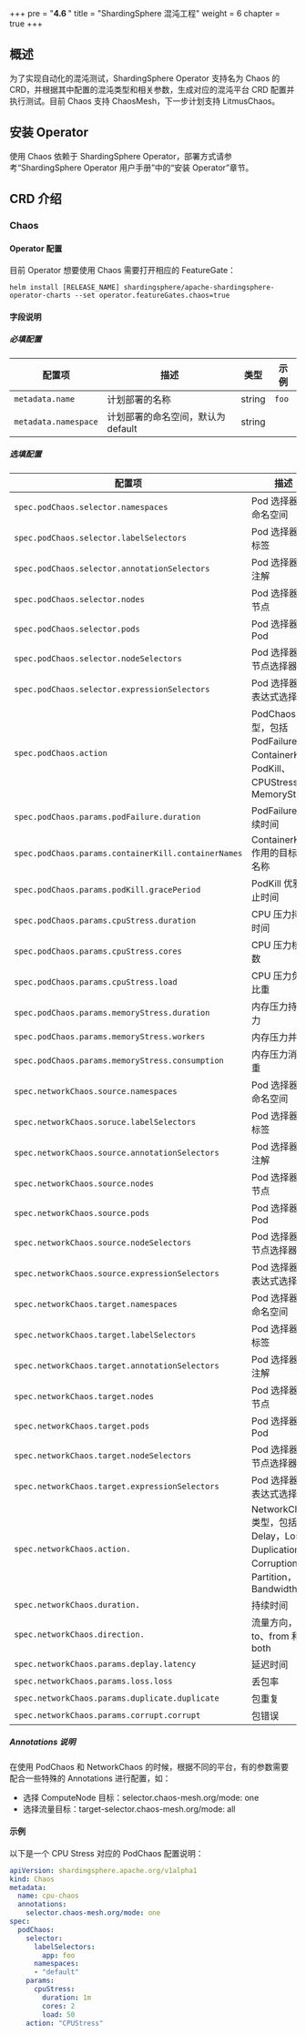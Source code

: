 +++
pre = "<b>4.6 </b>"
title = "ShardingSphere 混沌工程"
weight = 6
chapter = true
+++

## 概述

为了实现自动化的混沌测试，ShardingSphere Operator 支持名为 Chaos 的 CRD，并根据其中配置的混沌类型和相关参数，生成对应的混沌平台 CRD 配置并执行测试。目前 Chaos 支持 ChaosMesh，下一步计划支持 LitmusChaos。

## 安装 Operator

使用 Chaos 依赖于 ShardingSphere Operator，部署方式请参考“ShardingSphere Operator 用户手册”中的“安装 Operator”章节。

## CRD 介绍

### Chaos

#### Operator 配置

目前 Operator 想要使用 Chaos 需要打开相应的 FeatureGate：

```shell
helm install [RELEASE_NAME] shardingsphere/apache-shardingsphere-operator-charts --set operator.featureGates.chaos=true
```

#### 字段说明

##### 必填配置 

配置项 |  描述 | 类型 | 示例 
------------------ | --------------------------|------------------------------------------------------ | ----------------------------------------
`metadata.name` | 计划部署的名称 |  string | `foo` 
`metadata.namespace` | 计划部署的命名空间，默认为 default | string |                                      | `shardingsphere-system`

##### 选填配置

配置项 |  描述 | 类型 | 示例 
------------------ | --------------------------|------------------------------------------------------ | ----------------------------------------
`spec.podChaos.selector.namespaces` | Pod 选择器：命名空间|  []string | 
`spec.podChaos.selector.labelSelectors` | Pod 选择器：标签|  map[string]string | 
`spec.podChaos.selector.annotationSelectors` | Pod 选择器：注解|  map[string]string | 
`spec.podChaos.selector.nodes` | Pod 选择器：节点|  []string | 
`spec.podChaos.selector.pods` | Pod 选择器：Pod | map[string][]string| 
`spec.podChaos.selector.nodeSelectors` | Pod 选择器：节点选择器| map[string]string | 
`spec.podChaos.selector.expressionSelectors` | Pod 选择器：表达式选择器|  []metav1.LabelSelectorRequirement | 
`spec.podChaos.action` | PodChaos 类型，包括 PodFailure、ContainerKill、PodKill、CPUStress、MemoryStress|  PodChaosAction | `PodFailure` 
`spec.podChaos.params.podFailure.duration` | PodFailure 持续时间 | string  |  `1m`
`spec.podChaos.params.containerKill.containerNames` | ContainerKill 作用的目标容器名称 | []string   | `shardingsphere-proxy` 
`spec.podChaos.params.podKill.gracePeriod` | PodKill 优雅停止时间 |  number | `0` 
`spec.podChaos.params.cpuStress.duration` | CPU 压力持续时间 | string  |  `1m`
`spec.podChaos.params.cpuStress.cores` | CPU 压力核心数 | number | `2` 
`spec.podChaos.params.cpuStress.load` | CPU 压力负载比重 | number  | `50` 
`spec.podChaos.params.memoryStress.duration` | 内存压力持续压力 |  string | `1m` 
`spec.podChaos.params.memoryStress.workers` | 内存压力并发度 |  numbers | `2`
`spec.podChaos.params.memoryStress.consumption` | 内存压力消耗比重 |  string | `50`
`spec.networkChaos.source.namespaces` | Pod 选择器：命名空间|  []string | 
`spec.networkChaos.soruce.labelSelectors` | Pod 选择器：标签|  map[string]string | 
`spec.networkChaos.source.annotationSelectors` | Pod 选择器：注解|  map[string]string | 
`spec.networkChaos.source.nodes` | Pod 选择器：节点|  []string | 
`spec.networkChaos.source.pods` | Pod 选择器：Pod | map[string][]string| 
`spec.networkChaos.source.nodeSelectors` | Pod 选择器：节点选择器| map[string]string | 
`spec.networkChaos.source.expressionSelectors` | Pod 选择器：表达式选择器|  []metav1.LabelSelectorRequirement | 
`spec.networkChaos.target.namespaces` | Pod 选择器：命名空间|  []string | 
`spec.networkChaos.target.labelSelectors` | Pod 选择器：标签|  map[string]string | 
`spec.networkChaos.target.annotationSelectors` | Pod 选择器：注解|  map[string]string | 
`spec.networkChaos.target.nodes` | Pod 选择器：节点|  []string | 
`spec.networkChaos.target.pods` | Pod 选择器：Pod | map[string][]string| 
`spec.networkChaos.target.nodeSelectors` | Pod 选择器：节点选择器| map[string]string | 
`spec.networkChaos.target.expressionSelectors` | Pod 选择器：表达式选择器|  []metav1.LabelSelectorRequirement | 
`spec.networkChaos.action.` | NetworkChaos 类型，包括 Delay，Loss，Duplication，Corruption，Partition，Bandwidth  |  string | `50`
`spec.networkChaos.duration.` | 持续时间 |  string | `1m`
`spec.networkChaos.direction.` | 流量方向，包括 to、from 和 both |  string | `both`
`spec.networkChaos.params.deplay.latency` |延迟时间 |  string | `100`
`spec.networkChaos.params.loss.loss` |丢包率 |  string | `80`
`spec.networkChaos.params.duplicate.duplicate` |包重复 |  string | `80`
`spec.networkChaos.params.corrupt.corrupt` |包错误|  string | `80`

##### Annotations 说明

在使用 PodChaos 和 NetworkChaos 的时候，根据不同的平台，有的参数需要配合一些特殊的 Annotations 进行配置，如：

* 选择 ComputeNode 目标：selector.chaos-mesh.org/mode: one
* 选择流量目标：target-selector.chaos-mesh.org/mode: all

#### 示例

以下是一个 CPU Stress 对应的 PodChaos 配置说明：

```yaml
apiVersion: shardingsphere.apache.org/v1alpha1
kind: Chaos
metadata:
  name: cpu-chaos
  annotations:
    selector.chaos-mesh.org/mode: one
spec:
  podChaos:
    selector:
      labelSelectors:
        app: foo
      namespaces: 
      - "default"
    params:
      cpuStress:
        duration: 1m
        cores: 2
        load: 50
    action: "CPUStress"
```
